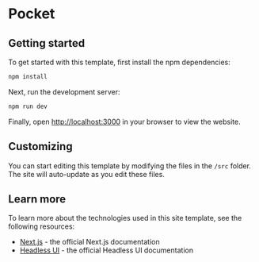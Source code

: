 # Pocket

## Getting started

To get started with this template, first install the npm dependencies:

```bash
npm install
```

Next, run the development server:

```bash
npm run dev
```

Finally, open [http://localhost:3000](http://localhost:3000) in your browser to view the website.

## Customizing

You can start editing this template by modifying the files in the `/src` folder. The site will auto-update as you edit these files.

 

 
## Learn more

To learn more about the technologies used in this site template, see the following resources:

 
- [Next.js](https://nextjs.org/docs) - the official Next.js documentation
- [Headless UI](https://headlessui.dev) - the official Headless UI documentation
